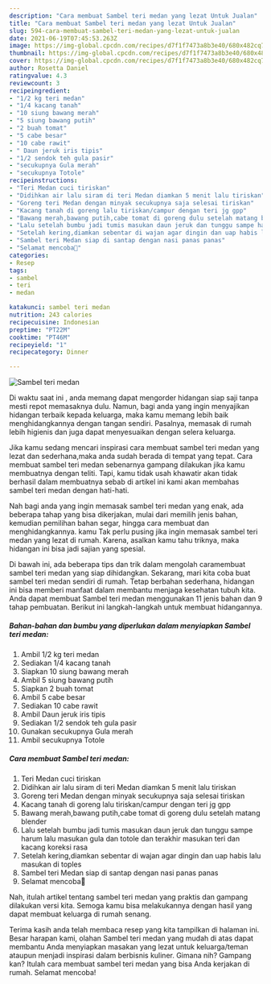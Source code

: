 ```yaml
---
description: "Cara membuat Sambel teri medan yang lezat Untuk Jualan"
title: "Cara membuat Sambel teri medan yang lezat Untuk Jualan"
slug: 594-cara-membuat-sambel-teri-medan-yang-lezat-untuk-jualan
date: 2021-06-19T07:45:53.263Z
image: https://img-global.cpcdn.com/recipes/d7f1f7473a8b3e40/680x482cq70/sambel-teri-medan-foto-resep-utama.jpg
thumbnail: https://img-global.cpcdn.com/recipes/d7f1f7473a8b3e40/680x482cq70/sambel-teri-medan-foto-resep-utama.jpg
cover: https://img-global.cpcdn.com/recipes/d7f1f7473a8b3e40/680x482cq70/sambel-teri-medan-foto-resep-utama.jpg
author: Rosetta Daniel
ratingvalue: 4.3
reviewcount: 3
recipeingredient:
- "1/2 kg teri medan"
- "1/4 kacang tanah"
- "10 siung bawang merah"
- "5 siung bawang putih"
- "2 buah tomat"
- "5 cabe besar"
- "10 cabe rawit"
- " Daun jeruk iris tipis"
- "1/2 sendok teh gula pasir"
- "secukupnya Gula merah"
- "secukupnya Totole"
recipeinstructions:
- "Teri Medan cuci tiriskan"
- "Didihkan air lalu siram di teri Medan diamkan 5 menit lalu tiriskan"
- "Goreng teri Medan dengan minyak secukupnya saja selesai tiriskan"
- "Kacang tanah di goreng lalu tiriskan/campur dengan teri jg gpp"
- "Bawang merah,bawang putih,cabe tomat di goreng dulu setelah matang blender"
- "Lalu setelah bumbu jadi tumis masukan daun jeruk dan tunggu sampe harum lalu masukan gula dan totole dan terakhir masukan teri dan kacang koreksi rasa"
- "Setelah kering,diamkan sebentar di wajan agar dingin dan uap habis lalu masukan di toples"
- "Sambel teri Medan siap di santap dengan nasi panas panas"
- "Selamat mencoba🙏"
categories:
- Resep
tags:
- sambel
- teri
- medan

katakunci: sambel teri medan 
nutrition: 243 calories
recipecuisine: Indonesian
preptime: "PT22M"
cooktime: "PT46M"
recipeyield: "1"
recipecategory: Dinner

---
```



![Sambel teri medan](https://img-global.cpcdn.com/recipes/d7f1f7473a8b3e40/680x482cq70/sambel-teri-medan-foto-resep-utama.jpg)

Di waktu  saat ini , anda memang dapat mengorder hidangan siap saji tanpa mesti repot memasaknya dulu. Namun, bagi anda yang ingin menyajikan hidangan terbaik kepada keluarga, maka kamu memang lebih baik menghidangkannya dengan tangan sendiri. Pasalnya, memasak di rumah lebih higienis dan juga dapat menyesuaikan dengan selera keluarga.

Jika kamu sedang mencari inspirasi cara membuat sambel teri medan yang lezat dan sederhana,maka anda sudah berada di tempat yang tepat. Cara membuat sambel teri medan  sebenarnya gampang dilakukan jika kamu membuatnya dengan teliti. Tapi, kamu tidak usah khawatir akan tidak berhasil dalam membuatnya 
sebab di artikel ini kami akan membahas sambel teri medan dengan hati-hati.  



Nah bagi anda yang ingin memasak sambel teri medan yang enak, ada beberapa tahap yang bisa dikerjakan, mulai dari memilih jenis bahan, kemudian pemilihan bahan segar, hingga cara membuat dan menghidangkannya. kamu Tak perlu pusing jika ingin memasak sambel teri medan yang lezat di rumah. Karena, asalkan kamu  tahu triknya, maka hidangan ini bisa jadi sajian yang spesial.

Di bawah ini, ada beberapa tips dan trik dalam mengolah caramembuat sambel teri medan yang siap dihidangkan. Sekarang, mari kita coba buat sambel teri medan sendiri di rumah. Tetap berbahan sederhana, hidangan ini bisa memberi manfaat dalam membantu menjaga kesehatan tubuh kita. Anda dapat membuat Sambel teri medan menggunakan 11 jenis bahan dan 9 tahap pembuatan. Berikut ini langkah-langkah untuk membuat hidangannya.

<!--inarticleads1-->

##### Bahan-bahan dan bumbu yang diperlukan dalam menyiapkan Sambel teri medan:

1. Ambil 1/2 kg teri medan
1. Sediakan 1/4 kacang tanah
1. Siapkan 10 siung bawang merah
1. Ambil 5 siung bawang putih
1. Siapkan 2 buah tomat
1. Ambil 5 cabe besar
1. Sediakan 10 cabe rawit
1. Ambil  Daun jeruk iris tipis
1. Sediakan 1/2 sendok teh gula pasir
1. Gunakan secukupnya Gula merah
1. Ambil secukupnya Totole




<!--inarticleads2-->

##### Cara membuat Sambel teri medan:

1. Teri Medan cuci tiriskan
1. Didihkan air lalu siram di teri Medan diamkan 5 menit lalu tiriskan
1. Goreng teri Medan dengan minyak secukupnya saja selesai tiriskan
1. Kacang tanah di goreng lalu tiriskan/campur dengan teri jg gpp
1. Bawang merah,bawang putih,cabe tomat di goreng dulu setelah matang blender
1. Lalu setelah bumbu jadi tumis masukan daun jeruk dan tunggu sampe harum lalu masukan gula dan totole dan terakhir masukan teri dan kacang koreksi rasa
1. Setelah kering,diamkan sebentar di wajan agar dingin dan uap habis lalu masukan di toples
1. Sambel teri Medan siap di santap dengan nasi panas panas
1. Selamat mencoba🙏




Nah, itulah artikel tentang  sambel teri medan  yang praktis dan gampang dilakukan versi kita. Semoga kamu bisa melakukannya dengan hasil yang dapat membuat keluarga di rumah senang. 

Terima kasih anda telah membaca resep yang kita tampilkan di halaman ini. Besar harapan kami, olahan  Sambel teri medan yang mudah di atas dapat membantu Anda menyiapkan masakan yang lezat untuk keluarga/teman ataupun menjadi inspirasi dalam berbisnis kuliner. Gimana nih? Gampang kan? Itulah cara membuat sambel teri medan yang bisa Anda kerjakan di rumah. Selamat mencoba!

